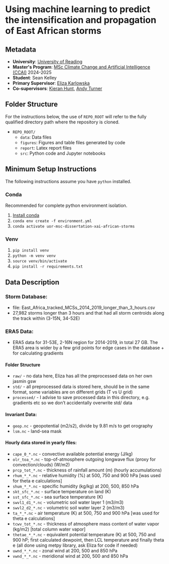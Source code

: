 # Using machine learning to predict the intensification and propagation of East African storms

## Metadata
- **University**: [University of Reading](https://www.reading.ac.uk/)
- **Master's Program**: [MSc Climate Change and Artificial Intelligence (CCAI)](https://www.reading.ac.uk/ready-to-study/study/2025/meteorology-and-climate-pg/msc-climate-change-and-artificial-intelligence) 2024-2025 
- **Student**: Sean Kelley
- **Primary Supervisor**: [Eliza Karlowska](https://research.reading.ac.uk/meteorology/people/eliza-karlowska/)
- **Co-supervisors**: [Kieran Hunt](https://research.reading.ac.uk/meteorology/people/kieran-hunt/), [Andy Turner](https://research.reading.ac.uk/meteorology/people/andrew-turner/)

## Folder Structure

For the instructions below, the use of `REPO_ROOT` will refer to the fully qualified directory path where the repository is cloned.

- `REPO_ROOT/`
  - `data`: Data files
  - `figures`: Figures and table files generated by code
  - `report`: Latex report files
  - `src`: Python code and Jupyter notebooks

## Minimum Setup Instructions

The following instructions assume you have `python` installed.

### Conda

Recommended for complete python environment isolation.

1. [Install conda](https://docs.conda.io/projects/conda/en/latest/user-guide/install/index.html)
2. `conda env create -f environment.yml`
3. `conda activate uor-msc-dissertation-xai-african-storms`

### Venv

1. `pip install venv`
2. `python -m venv venv`
3. `source venv/bin/activate`
4. `pip install -r requirements.txt`

## Data Description

### Storm Database:
- file: East_Africa_tracked_MCSs_2014_2019_longer_than_3_hours.csv
- 27,982 storms longer than 3 hours and that had all storm centroids along the track within (3-15N, 34-52E)

### ERA5 Data:
- ERA5 data for 31-53E, 2-16N region for 2014-2019, in total 27 GB. The ERA5 area is wider by a few grid points for edge cases in the database + for calculating gradients

#### Folder Structure
- `raw/` - no data here, Eliza has all the preprocessed data on her own jasmin gsw
- `std/` - all preprocessed data is stored here, should be in the same format, some variables are on different grids (T vs U grid)
- `processed/` - I advise to save processed data in this directory, e.g. gradients etc so we don’t accidentally overwrite std/ data

#### Invariant Data:
- `geop.nc` - geopotential (m2/s2), divide by 9.81 m/s to get orography
- `lsm.nc` - land-sea mask

#### Hourly data stored in yearly files:
- `cape_0_*.nc` - convective available potential energy (J/kg)
- `olr_toa_*.nc` - top-of-atmosphere outgoing longwave flux (proxy for convection/clouds) (W/m2)
- `prcp_tot_*.nc` - thickness of rainfall amount (m) (hourly accumulations)
- `rhum_*_*.nc` - relative humidity (%) at 500, 750 and 900 hPa [was used for theta e calculations]
- `shum_*_*.nc` - specific humidity (kg/kg) at 200, 500, 850 hPa
- `skt_sfc_*.nc` - surface temperature on land (K)
- `sst_sfc_*.nc` - sea surface temperature (K)
- `swvl1_d1_*.nc` - volumetric soil water layer 1 (m3/m3)
- `swvl2_d2_*.nc` - volumetric soil water layer 2 (m3/m3)
- `ta_*_*.nc` - air temperature (K) at 500, 750 and 900 hPa [was used for theta e calculations]
- `tcwv_tot_*.nc` - thickness of atmosphere mass content of water vapor (kg/m2) [total column water vapor]
- `thetae_*_*.nc` - equivalent potential temperature (K) at 500, 750 and 900 hP; first calculated dewpoint, then LCL temperature and finally theta e (all done using metpy library, ask Eliza for code if needed)
- `uwnd_*_*.nc` - zonal wind at 200, 500 and 850 hPa
- `vwnd_*_*.nc` - meridional wind at 200, 500 and 850 hPa

